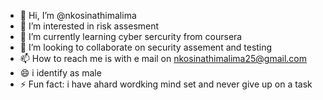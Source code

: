 - 👋 Hi, I’m @nkosinathimalima
- 👀 I’m interested in risk assesment
- 🌱 I’m currently learning cyber sercurity from coursera 
- 💞️ I’m looking to collaborate on security assement and testing
- 📫 How to reach me is with e mail on nkosinathimalima25@gmail.com
- 😄 i identify as male
- ⚡ Fun fact: i have ahard wordking mind set and never give up on a task 

<!---
nkosinathimalima/nkosinathimalima is a ✨ special ✨ repository because its `README.md` (this file) appears on your GitHub profile.
You can click the Preview link to take a look at your changes.
--->
